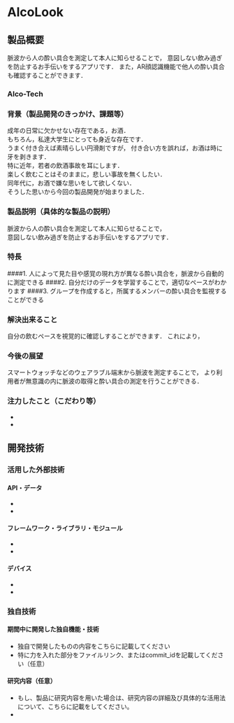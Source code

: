 # AlcoLook
## 製品概要
脈波から人の酔い具合を測定して本人に知らせることで，
意図しない飲み過ぎを防止するお手伝いをするアプリです． 
また，AR顔認識機能で他人の酔い具合も確認することができます．
### Alco-Tech

### 背景（製品開発のきっかけ、課題等）
成年の日常に欠かせない存在である，お酒．  
もちろん，私達大学生にとっても身近な存在です．  
うまく付き合えば素晴らしい円滑剤ですが，
付き合い方を誤れば，お酒は時に牙を剥きます．  
特に近年，若者の飲酒事故を耳にします．  
楽しく飲むことはそのままに，悲しい事故を無くしたい．  
同年代に，お酒で嫌な思いをして欲しくない．  
そうした思いから今回の製品開発が始まりました．  


### 製品説明（具体的な製品の説明）
脈波から人の酔い具合を測定して本人に知らせることで，  
意図しない飲み過ぎを防止するお手伝いをするアプリです．  

### 特長
####1. 人によって見た目や感覚の現れ方が異なる酔い具合を，脈波から自動的に測定できる
####2. 自分だけのデータを学習することで，適切なペースがわかります
####3. グループを作成すると，所属するメンバーの酔い具合を監視することができる

### 解決出来ること
自分の飲むペースを視覚的に確認しすることができます．
これにより，

### 今後の展望
スマートウォッチなどのウェアラブル端末から脈波を測定することで，
より利用者が無意識の内に脈波の取得と酔い具合の測定を行うことができる．  

### 注力したこと（こだわり等）
* 
* 

## 開発技術
### 活用した外部技術
#### API・データ
* 
* 

#### フレームワーク・ライブラリ・モジュール
* 
* 

#### デバイス
* 
* 

### 独自技術
#### 期間中に開発した独自機能・技術
* 独自で開発したものの内容をこちらに記載してください
* 特に力を入れた部分をファイルリンク、またはcommit_idを記載してください（任意）

#### 研究内容（任意）
* もし、製品に研究内容を用いた場合は、研究内容の詳細及び具体的な活用法について、こちらに記載をしてください。
* 
